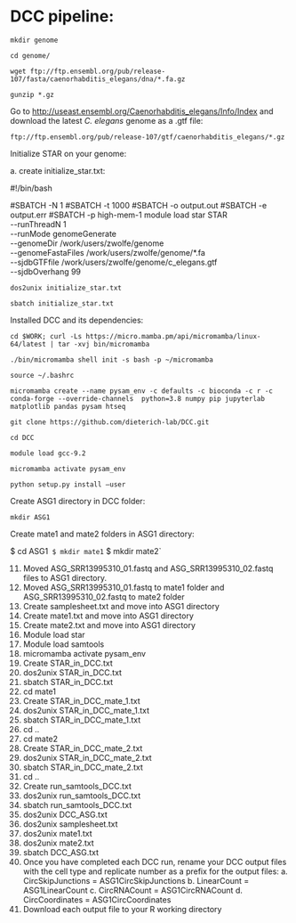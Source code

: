 # DCC pipeline:

`mkdir genome`

`cd genome/`

`wget ftp://ftp.ensembl.org/pub/release-107/fasta/caenorhabditis_elegans/dna/*.fa.gz`

`gunzip *.gz`

Go to http://useast.ensembl.org/Caenorhabditis_elegans/Info/Index and download the latest *C. elegans* genome as a .gtf file:

`ftp://ftp.ensembl.org/pub/release-107/gtf/caenorhabditis_elegans/*.gz`

Initialize STAR on your genome:

  a.	create initialize_star.txt:
  
#!/bin/bash

#SBATCH -N 1
#SBATCH -t 1000
#SBATCH -o output.out
#SBATCH -e output.err
#SBATCH -p high-mem-1
module load star
STAR \
 --runThreadN 1 \
 --runMode genomeGenerate \
 --genomeDir /work/users/zwolfe/genome \
 --genomeFastaFiles /work/users/zwolfe/genome/*.fa \
 --sjdbGTFfile /work/users/zwolfe/genome/c_elegans.gtf \
 --sjdbOverhang 99

`dos2unix initialize_star.txt`

`sbatch initialize_star.txt`
  
Installed DCC and its dependencies:

`cd $WORK; curl -Ls https://micro.mamba.pm/api/micromamba/linux-64/latest | tar -xvj bin/micromamba`

`./bin/micromamba shell init -s bash -p ~/micromamba`

`source ~/.bashrc`

`micromamba create --name pysam_env -c defaults -c bioconda -c r -c conda-forge --override-channels  python=3.8 numpy pip jupyterlab matplotlib pandas pysam htseq`

`git clone https://github.com/dieterich-lab/DCC.git`

`cd DCC`

`module load gcc-9.2`

`micromamba activate pysam_env`

`python setup.py install –user`

Create ASG1 directory in DCC folder:

`mkdir ASG1`

Create mate1 and mate2 folders in ASG1 directory:

$ cd ASG1`
$ mkdir mate1`
$ mkdir mate2`
 

11.	Moved ASG_SRR13995310_01.fastq and ASG_SRR13995310_02.fastq files to ASG1 directory.
12.	Moved ASG_SRR13995310_01.fastq to mate1 folder and ASG_SRR13995310_02.fastq to mate2 folder
13.	Create samplesheet.txt  and move into ASG1 directory
14.	Create mate1.txt  and move into ASG1 directory
15.	Create mate2.txt  and move into ASG1 directory
16.	Module load star
17.	Module load samtools
18.	micromamba activate pysam_env 
19.	Create STAR_in_DCC.txt 
20.	dos2unix STAR_in_DCC.txt
21.	sbatch STAR_in_DCC.txt
22.	cd mate1
23.	Create STAR_in_DCC_mate_1.txt 
24.	dos2unix STAR_in_DCC_mate_1.txt
25.	sbatch STAR_in_DCC_mate_1.txt
26.	cd .. 
27.	cd mate2
28.	Create STAR_in_DCC_mate_2.txt 
29.	dos2unix STAR_in_DCC_mate_2.txt
30.	sbatch STAR_in_DCC_mate_2.txt
31.	cd .. 
32.	Create run_samtools_DCC.txt 
33.	dos2unix run_samtools_DCC.txt
34.	sbatch run_samtools_DCC.txt
35.	dos2unix DCC_ASG.txt 
36.	dos2unix samplesheet.txt
37.	dos2unix mate1.txt
38.	dos2unix mate2.txt
39.	sbatch DCC_ASG.txt 
40.	Once you have completed each DCC run, rename your DCC output files with the cell type and replicate number as a prefix for the output files:
a.	CircSkipJunctions = ASG1CircSkipJunctions
b.	LinearCount = ASG1LinearCount
c.	CircRNACount = ASG1CircRNACount
d.	CircCoordinates = ASG1CircCoordinates
41.	Download each output file to your R working directory
